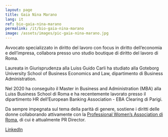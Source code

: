 ```yaml
---
layout: page
title: Gaia Nina Marano
lang: it
ref: bio-gaia-nina-marano
permalink: /it/bio-gaia-nina-marano
image: /assets/images/pic-gaia-nina-marano.jpg
---
```


Avvocato specializzato in diritto del lavoro con focus in diritto dell’economia e  dell’impresa, collabora presso uno studio boutique di diritto del lavoro di Roma.

Laureata in Giurisprudenza alla Luiss Guido Carli ha studiato alla Goteborg University School of Business Economics and Law, dipartimento di Business Administration.

Nel 2020 ha conseguito il Master in Business and Administration (MBA) alla Luiss Business School di Roma e ha recentemente lavorato presso il dipartimento HR dell’European Banking Association - EBA Clearing di Parigi.

Da sempre impegnata sul tema della parità di genere, sostiene i diritti delle donne collaborando attivamente con la [Professional Women’s Association di Roma](https://www.pwarome.org/), di cui è attualmente PR Director.

[LinkedIn](https://www.linkedin.com/in/gnmarano/)
